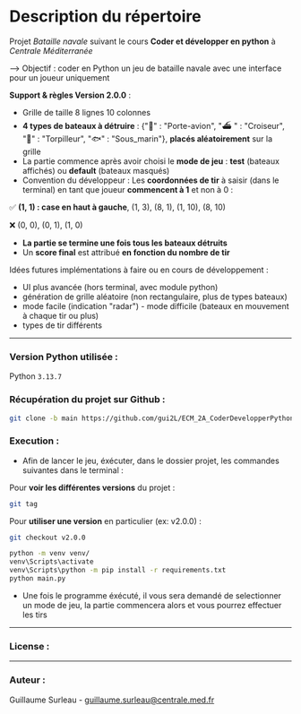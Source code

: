 # Description du répertoire
Projet *Bataille navale* suivant le cours **Coder et développer en python** à *Centrale Méditerranée*

--> Objectif : coder en Python un jeu de bataille navale avec une interface pour un joueur uniquement

**Support & règles Version 2.0.0** :
- Grille de taille 8 lignes 10 colonnes 
- **4 types de bateaux à détruire** : {"🚢" : "Porte-avion", "⛴ " : "Croiseur", "🚣" : "Torpilleur", "🐟" : "Sous_marin"}, **placés aléatoirement** sur la grille 
- La partie commence après avoir choisi le **mode de jeu** : **test** (bateaux affichés) ou **default** (bateaux masqués)  
- Convention du développeur :
Les **coordonnées de tir** à saisir (dans le terminal) en tant que joueur **commencent à 1** et non à 0 :

✅ **(1, 1) : case en haut à gauche**, (1, 3), (8, 1), (1, 10), (8, 10)

❌ (0, 0), (0, 1), (1, 0) 
- **La partie se termine une fois tous les bateaux détruits**
- Un **score final** est attribué **en fonction du nombre de tir**

Idées futures implémentations à faire ou en cours de développement :
- UI plus avancée (hors terminal, avec module python)
- génération de grille aléatoire (non rectangulaire, plus de types bateaux)
- mode facile (indication "radar") - mode difficile (bateaux en mouvement à chaque tir ou plus)
- types de tir différents

---

### Version Python utilisée :
Python `3.13.7`

### Récupération du projet sur Github :
```bash
git clone -b main https://github.com/gui2L/ECM_2A_CoderDevelopperPython.git
```

### Execution :
- Afin de lancer le jeu, éxécuter, dans le dossier projet, les commandes suivantes dans le terminal :

Pour **voir les différentes versions** du projet :
```bash
git tag
```

Pour **utiliser une version** en particulier (ex: v2.0.0) :
```bash
git checkout v2.0.0
```

```bash
python -m venv venv/
venv\Scripts\activate
venv\Scripts\python -m pip install -r requirements.txt 
python main.py
```
- Une fois le programme éxécuté, il vous sera demandé de selectionner un mode de jeu, la partie commencera alors et vous pourrez effectuer les tirs

---

### License : 

--- 

### Auteur :
Guillaume Surleau - guillaume.surleau@centrale.med.fr